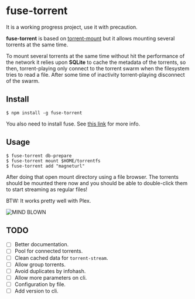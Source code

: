 # fuse-torrent

It is a working progress project, use it with precaution.

**fuse-torrent** is based on [torrent-mount](https://github.com/mafintosh/torrent-mount)
but it allows mounting several torrents at the same time.

To mount several torrents at the same time without hit the performance of the network it relies upon **SQLite** to
cache the metadata of the torrents, so then, torrent-playing only connect to the torrent swarm when the filesystem tries to read a file. After some time of inactivity torrent-playing disconnect of the swarm.

## Install
```
$ npm install -g fuse-torrent
```

You also need to install fuse. See [this link](https://github.com/mafintosh/fuse-bindings#requirements) for more info.

## Usage

```
$ fuse-torrent db-prepare
$ fuse-torrent mount $HOME/torrentfs
$ fuse-torrent add "magneturl"
```

After doing that open mount directory using a file browser. The torrents should be mounted there now and you should be able to double-click them to start streaming as regular files!

BTW: It works pretty well with Plex.

![MIND BLOWN](https://media.giphy.com/media/1AePOBF3JaxKtI96pY/giphy.gif)

## TODO

- [ ] Better documentation.
- [ ] Pool for connected torrents.
- [ ] Clean cached data for `torrent-stream`.
- [ ] Allow group torrents.
- [ ] Avoid duplicates by infohash.
- [ ] Allow more parameters on cli.
- [ ] Configuration by file.
- [ ] Add version to cli.
